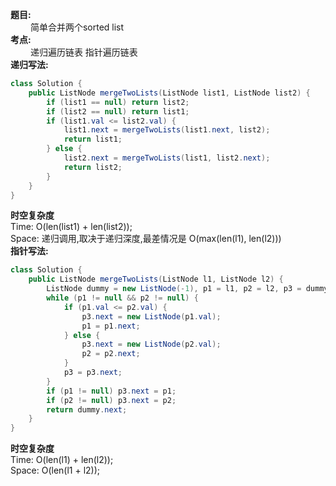 **题目:**  
&emsp;&emsp;
简单合并两个sorted list  
**考点:**   
&emsp;&emsp;
递归遍历链表
指针遍历链表  
**递归写法:**
```java
class Solution {
    public ListNode mergeTwoLists(ListNode list1, ListNode list2) {
        if (list1 == null) return list2;
        if (list2 == null) return list1;
        if (list1.val <= list2.val) {
            list1.next = mergeTwoLists(list1.next, list2);
            return list1;
        } else {
            list2.next = mergeTwoLists(list1, list2.next);
            return list2;
        }
    }
}
```

**时空复杂度**    
Time: O(len(list1) + len(list2));  
Space: 递归调用,取决于递归深度,最差情况是 O(max(len(l1), len(l2)))   
**指针写法:**
```java
class Solution {
    public ListNode mergeTwoLists(ListNode l1, ListNode l2) {
        ListNode dummy = new ListNode(-1), p1 = l1, p2 = l2, p3 = dummy;
        while (p1 != null && p2 != null) {
            if (p1.val <= p2.val) {
                p3.next = new ListNode(p1.val);
                p1 = p1.next;
            } else {
                p3.next = new ListNode(p2.val);
                p2 = p2.next;
            }
            p3 = p3.next;
        }
        if (p1 != null) p3.next = p1;
        if (p2 != null) p3.next = p2;
        return dummy.next;
    }
}
```
**时空复杂度**    
Time: O(len(l1) + len(l2));  
Space: O(len(l1 + l2));   
